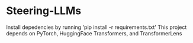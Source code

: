 # Steering-LLMs
Install depedencies by running 'pip install -r requirements.txt'
This project depends on PyTorch, HuggingFace Transformers, and TransformerLens
